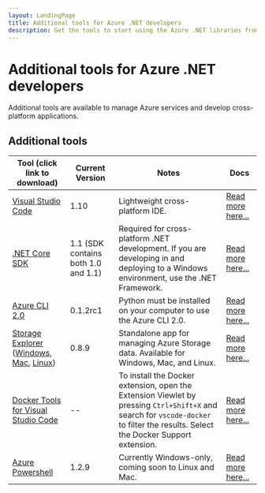 ```yaml
---
layout: LandingPage
title: Additional tools for Azure .NET developers
description: Get the tools to start using the Azure .NET libraries from a Windows, Linux, or Mac environment.
---
```


# Additional tools for Azure .NET developers

Additional tools are available to manage Azure services and develop cross-platform applications.

## Additional tools

|  Tool (click link to download)                                                                                                                                                                                                 | Current Version                     | Notes                                                                                                                                                                             | Docs                                                                                                                                                     |
|--------------------------------------------------------------------------------------------------------------------------------------------------------------------------------------------------------------------------------|-------------------------------------|-----------------------------------------------------------------------------------------------------------------------------------------------------------------------------------|----------------------------------------------------------------------------------------------------------------------------------------------------------|
| [Visual Studio Code](https://code.visualstudio.com/download)                                                                                                                                                                   | 1.10                                | Lightweight cross-platform IDE.                                                                                                                                                   | [Read more here...](https://code.visualstudio.com/docs)                                                                                                  |
| [.NET Core SDK](https://www.microsoft.com/net/download/core)                                                                                                                                                                   | 1.1 (SDK contains both 1.0 and 1.1) | Required for cross-platform .NET development. If you are developing in and deploying to a Windows environment, use the .NET Framework.                                            | [Read more here...](https://docs.microsoft.com/en-us/dotnet/articles/core/)                                                                              |
| [Azure CLI 2.0](/cli/azure/install-azure-cli)                                                                                                                                                  | 0.1.2rc1                            | Python must be installed on your computer to use the Azure CLI 2.0.                                                                                                               | [Read more here...](https://docs.microsoft.com/cli/azure/overview)                                                                                       |
| [Storage Explorer](https://storageexplorer.com/) ([Windows](https://go.microsoft.com/fwlink/?LinkId=698844&clcid=0x409), [Mac](https://go.microsoft.com/fwlink/?LinkId=698845&clcid=0x409), [Linux](https://go.microsoft.com/fwlink/?LinkId=722418&clcid=0x409)) | 0.8.9                             | Standalone app for managing Azure Storage data. Available for Windows, Mac, and Linux.                                                                                            | [Read more here...](https://docs.microsoft.com/api/Redirect/en-us/documentation/articles/vs-azure-tools-storage-manage-with-storage-explorer/)           |
| [Docker Tools for Visual Studio Code](https://go.microsoft.com/fwlink/?LinkId=780681&clcid=0x409)                                                                                                                              | --                                  | To install the Docker extension, open the Extension Viewlet by pressing `Ctrl+Shift+X` and search for `vscode-docker` to filter the results. Select the Docker Support extension. | [Read more here...](https://code.visualstudio.com/docs/languages/dockerfile)                                                                             |
| [Azure Powershell](/powershell/azureps-cmdlets-docs/)  | 1.2.9 | Currently Windows-only, coming soon to Linux and Mac. | [Read more here...](/powershell/)